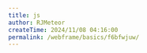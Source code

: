 ```yaml
---
title: js
author: RJMeteor
createTime: 2024/11/08 04:16:00
permalink: /webframe/basics/f6bfwjuw/
---
```

